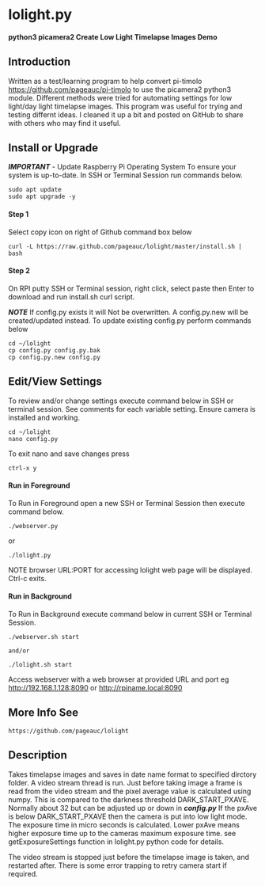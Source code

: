 # lolight.py
#### python3 picamera2 Create Low Light Timelapse Images Demo

## Introduction
Written as a test/learning program to help convert pi-timolo https://github.com/pageauc/pi-timolo
to use the picamera2 python3 module.
Different methods were tried for automating settings for low light/day light timelapse images.
This program was useful for trying and testing differnt ideas.
I cleaned it up a bit and posted on GitHub to share with others who may find it useful.

## Install or Upgrade
***IMPORTANT*** - Update Raspberry Pi Operating System To ensure your system is up-to-date.
In SSH or Terminal Session run commands below.

    sudo apt update
    sudo apt upgrade -y

#### Step 1
Select copy icon on right of Github command box below    

    curl -L https://raw.github.com/pageauc/lolight/master/install.sh | bash

#### Step 2
On RPI putty SSH or Terminal session, right click, select paste then Enter to download and run install.sh curl script.


***NOTE*** If config.py exists it will Not be overwritten. A config.py.new will be created/updated instead.
To update existing config.py perform commands below

    cd ~/lolight
    cp config.py config.py.bak
    cp config.py.new config.py

## Edit/View Settings
To review and/or change settings execute command below in SSH or terminal session.
See comments for each variable setting. Ensure camera is installed and working.

    cd ~/lolight
    nano config.py

To exit nano and save changes press

    ctrl-x y

#### Run in Foreground
To Run in Foreground open a new SSH or Terminal Session then execute command below.

    ./webserver.py

or

	./lolight.py

NOTE browser URL:PORT for accessing lolight web page will be displayed.  Ctrl-c exits.

#### Run in Background
To Run in Background execute command below in current SSH or Terminal Session. 

    ./webserver.sh start
	
	and/or
	
	./lolight.sh start

Access webserver with a web browser at provided URL and port  eg http://192.168.1.128:8090 or http://rpiname.local:8090

## More Info See

    https://github.com/pageauc/lolight

## Description

Takes timelapse images and saves in date name format to specified dirctory folder.
A video stream thread is run. Just before taking image a frame is read
from the video stream and the pixel average value is calculated using numpy.
This is compared to the darkness threshold DARK_START_PXAVE. Normally about 32 but
can be adjusted up or down in ***config.py***  If the pxAve is below DARK_START_PXAVE then the camera
is put into low light mode. The exposure time in micro seconds is calculated.
Lower pxAve means higher exposure time up to the cameras maximum exposure time.
see getExposureSettings function in lolight.py python code for details.

The video stream is stopped just before the timelapse image is taken, and
restarted after.  There is some error trapping to retry camera start if required.


